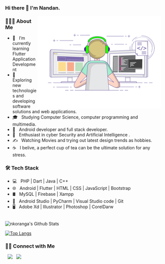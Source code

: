 ### Hi there 👋 I'm Nandan.
<img align="right" alt="GIF" src="https://github.com/nkoranga/nkoranga/blob/main/gif3.gif" width="400"/>

<h3> 👨🏻‍💻 About Me </h3>

- 🔭 &nbsp; I’m currently learning Flutter Application Development
- 🤔 &nbsp; Exploring new technologies and developing software solutions and web applications.
- 🎓 &nbsp; Studying Computer Science, computer programming and multimedia.
- 💼 &nbsp; Android developer and full stack developer.
- 🌱 &nbsp; Enthusiast in cyber Security and Artificial Intelligence .
- ✍️ &nbsp; Watching Movies and trying out latest design trends as hobbies.
- ☕ &nbsp; I belive, a perfect cup of tea can be the ultimate solution for any stress. 

<h3>🛠 Tech Stack</h3>

- 💻 &nbsp; PHP | Dart | Java | C++  
- 🌐 &nbsp; Android | Flutter | HTML | CSS | JavaScript | Bootstrap 
- 🛢 &nbsp; MySQL | Firebase | Xampp
- 🔧 &nbsp; Android Studio | PyCharm | Visual Studio code | Git
- 🖥 &nbsp; Adobe Xd | Illustrator | Photoshop | CorelDarw

<br>

<img align="center" src="https://github-readme-stats.vercel.app/api?username=nandan-zt&include_all_commits=true&count_private=true&show_icons=true&line_height=20&title_color=7A7ADB&icon_color=2234AE&text_color=D3D3D3&bg_color=0,000000,130F40" alt="nkoranga's Github Stats">

</br>

[![Top Langs](https://github-readme-stats.vercel.app/api/top-langs/?username=nandan-zt&layout=compact&text_color=daf7dc&bg_color=151515)](https://github.com/nandan-zt/github-readme-stats)


<h3> 🤝🏻 Connect with Me </h3>
<p align="left">
&nbsp; <a href="https://www.linkedin.com/in/nandan-singh-koranga/" target="_blank" rel="noopener noreferrer"><img src="https://img.icons8.com/?size=256&id=xuvGCOXi8Wyg&format=png" width="50" /></a>
&nbsp; <a href="mailto:nkoranga@gmail.com" target="_blank" rel="noopener noreferrer"><img src="https://img.icons8.com/?size=512&id=P7UIlhbpWzZm&format=png"  width="50" /></a>
</p>
